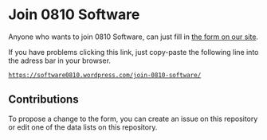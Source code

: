 # Join 0810 Software
Anyone who wants to join 0810 Software, can just fill in [the form on our site](https://software0810.wordpress.com/join-0810-software/).

If you have problems clicking this link, just copy-paste the following line into the adress bar in your browser.

[`https://software0810.wordpress.com/join-0810-software/`](https://software0810.wordpress.com/join-0810-software/)

## Contributions
To propose a change to the form, you can create an issue on this repository or edit one of the data lists on this repository.
